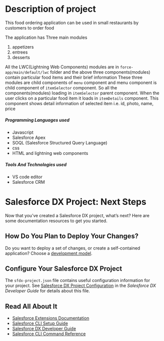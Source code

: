# Description of project

 This food ordering application can be used in small restaurants by customers to order food
 
 The application has Three main modules
   1. appetizers
   2. entrees
   3. desserts

All the LWC(Lightning Web Components) modules are in ```force-app/main/default/lwc``` folder and the above three components(modules) contain particular food items and their brief information
These three modules are child components of ```menu``` component and menu component is child component of ```itemSelector``` component.
So all the components(modules) loading in ```itemSelector``` parent component.
When the user clicks on a particular food item it loads in ```itemDetails``` component. This component shows detail information of selected item i.e. id, photo, name, price


##### Programming Languages used
  - Javascript
  - Salesforce Apex
  - SOQL (Salesforce Structured Query Language)
  - css
  - HTML and lightning web components

##### Tools And Technologies used
 - VS code editor
 - Salesforce CRM


# Salesforce DX Project: Next Steps

Now that you’ve created a Salesforce DX project, what’s next? Here are some documentation resources to get you started.

## How Do You Plan to Deploy Your Changes?

Do you want to deploy a set of changes, or create a self-contained application? Choose a [development model](https://developer.salesforce.com/tools/vscode/en/user-guide/development-models).

## Configure Your Salesforce DX Project

The `sfdx-project.json` file contains useful configuration information for your project. See [Salesforce DX Project Configuration](https://developer.salesforce.com/docs/atlas.en-us.sfdx_dev.meta/sfdx_dev/sfdx_dev_ws_config.htm) in the _Salesforce DX Developer Guide_ for details about this file.

## Read All About It

- [Salesforce Extensions Documentation](https://developer.salesforce.com/tools/vscode/)
- [Salesforce CLI Setup Guide](https://developer.salesforce.com/docs/atlas.en-us.sfdx_setup.meta/sfdx_setup/sfdx_setup_intro.htm)
- [Salesforce DX Developer Guide](https://developer.salesforce.com/docs/atlas.en-us.sfdx_dev.meta/sfdx_dev/sfdx_dev_intro.htm)
- [Salesforce CLI Command Reference](https://developer.salesforce.com/docs/atlas.en-us.sfdx_cli_reference.meta/sfdx_cli_reference/cli_reference.htm)
